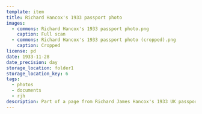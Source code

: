 ```yaml
---
template: item
title: Richard Hancox's 1933 passport photo
images:
  - commons: Richard Hancox's 1933 passport photo.png
    caption: Full scan
  - commons: Richard Hancox's 1933 passport photo (cropped).png
    caption: Cropped
license: pd
date: 1933-11-28
date_precision: day
storage_location: folder1
storage_location_key: 6
tags:
  - photos
  - documents
  - rjh
description: Part of a page from Richard James Hancox's 1933 UK passport, with his photo, signature, and a date stamp.
---
```

